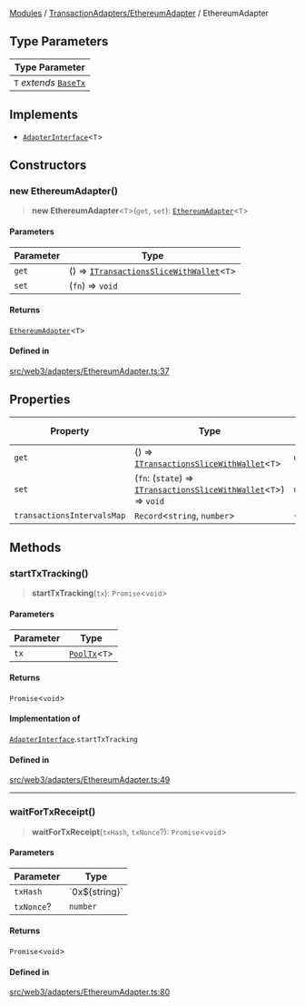 [Modules](../../../README.md) / [TransactionAdapters/EthereumAdapter](../README.md) / EthereumAdapter

## Type Parameters

| Type Parameter |
| ------ |
| `T` *extends* [`BaseTx`](../../types/type-aliases/BaseTx.md) |

## Implements

- [`AdapterInterface`](../../types/interfaces/AdapterInterface.md)\<`T`\>

## Constructors

### new EthereumAdapter()

> **new EthereumAdapter**\<`T`\>(`get`, `set`): [`EthereumAdapter`](EthereumAdapter.md)\<`T`\>

#### Parameters

| Parameter | Type |
| ------ | ------ |
| `get` | () => [`ITransactionsSliceWithWallet`](../../../Transactions/Slice/type-aliases/ITransactionsSliceWithWallet.md)\<`T`\> |
| `set` | (`fn`) => `void` |

#### Returns

[`EthereumAdapter`](EthereumAdapter.md)\<`T`\>

#### Defined in

[src/web3/adapters/EthereumAdapter.ts:37](https://github.com/bgd-labs/fe-shared/blob/09fc11c58abae5aa2af4d8b6d7c2f384460843a4/src/web3/adapters/EthereumAdapter.ts#L37)

## Properties

| Property | Type | Default value | Defined in |
| ------ | ------ | ------ | ------ |
| `get` | () => [`ITransactionsSliceWithWallet`](../../../Transactions/Slice/type-aliases/ITransactionsSliceWithWallet.md)\<`T`\> | `undefined` | [src/web3/adapters/EthereumAdapter.ts:29](https://github.com/bgd-labs/fe-shared/blob/09fc11c58abae5aa2af4d8b6d7c2f384460843a4/src/web3/adapters/EthereumAdapter.ts#L29) |
| `set` | (`fn`: (`state`) => [`ITransactionsSliceWithWallet`](../../../Transactions/Slice/type-aliases/ITransactionsSliceWithWallet.md)\<`T`\>) => `void` | `undefined` | [src/web3/adapters/EthereumAdapter.ts:30](https://github.com/bgd-labs/fe-shared/blob/09fc11c58abae5aa2af4d8b6d7c2f384460843a4/src/web3/adapters/EthereumAdapter.ts#L30) |
| `transactionsIntervalsMap` | `Record`\<`string`, `number`\> | `{}` | [src/web3/adapters/EthereumAdapter.ts:35](https://github.com/bgd-labs/fe-shared/blob/09fc11c58abae5aa2af4d8b6d7c2f384460843a4/src/web3/adapters/EthereumAdapter.ts#L35) |

## Methods

### startTxTracking()

> **startTxTracking**(`tx`): `Promise`\<`void`\>

#### Parameters

| Parameter | Type |
| ------ | ------ |
| `tx` | [`PoolTx`](../../../Transactions/Slice/type-aliases/PoolTx.md)\<`T`\> |

#### Returns

`Promise`\<`void`\>

#### Implementation of

[`AdapterInterface`](../../types/interfaces/AdapterInterface.md).`startTxTracking`

#### Defined in

[src/web3/adapters/EthereumAdapter.ts:49](https://github.com/bgd-labs/fe-shared/blob/09fc11c58abae5aa2af4d8b6d7c2f384460843a4/src/web3/adapters/EthereumAdapter.ts#L49)

***

### waitForTxReceipt()

> **waitForTxReceipt**(`txHash`, `txNonce`?): `Promise`\<`void`\>

#### Parameters

| Parameter | Type |
| ------ | ------ |
| `txHash` | \`0x$\{string\}\` |
| `txNonce`? | `number` |

#### Returns

`Promise`\<`void`\>

#### Defined in

[src/web3/adapters/EthereumAdapter.ts:80](https://github.com/bgd-labs/fe-shared/blob/09fc11c58abae5aa2af4d8b6d7c2f384460843a4/src/web3/adapters/EthereumAdapter.ts#L80)
